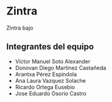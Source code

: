 # Zintra

Zintra bajo
## Integrantes del equipo
- Víctor Manuel Soto Alexander
- Donovan Diego Martinez Castañeda
- Arantxa Pérez Espíndola
- Ana Laura Vazquez Solache
- Ricardo Ortega Eusebio
- Jose Eduardo Osorio Castro
